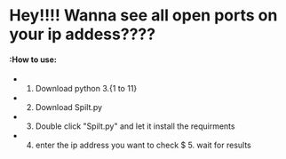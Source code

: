 # Hey!!!! Wanna see all open ports on your ip addess????

#### :How to use:

* 1. Download python 3.{1 to 11}
* 2. Download Spilt.py
* 3. Double click "Spilt.py" and let it install the requirments
* 4. enter the ip address you want to check
$ 5. wait for results
